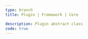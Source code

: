 ```yaml
---
type: branch
title: Plugin | Framework | Core

description: Plugin abstract class
code: true
---
```

<RedirectToFirstChild />
